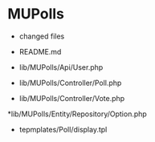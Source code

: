 MUPolls
========

* changed files

* README.md


* lib/MUPolls/Api/User.php

* lib/MUPolls/Controller/Poll.php
* lib/MUPolls/Controller/Vote.php

*lib/MUPolls/Entity/Repository/Option.php

* tepmplates/Poll/display.tpl